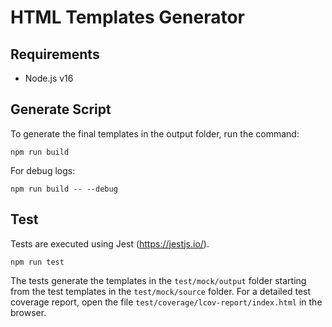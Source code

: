 # HTML Templates Generator

## Requirements

- Node.js v16

## Generate Script

To generate the final templates in the output folder, run the command:

`npm run build`

For debug logs:

`npm run build -- --debug`

## Test

Tests are executed using Jest (<https://jestjs.io/>).

`npm run test`

The tests generate the templates in the `test/mock/output` folder starting from the test templates in the `test/mock/source` folder.
For a detailed test coverage report, open the file `test/coverage/lcov-report/index.html` in the browser.
